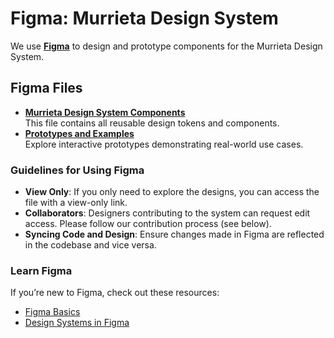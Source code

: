 # Figma: Murrieta Design System  

We use **[Figma](https://figma.com/)** to design and prototype components for the Murrieta Design System.  

## Figma Files  

- **[Murrieta Design System Components](https://www.figma.com/file/your-file-id)**  
  This file contains all reusable design tokens and components.  
- **[Prototypes and Examples](https://www.figma.com/file/your-prototype-id)**  
  Explore interactive prototypes demonstrating real-world use cases.  

### Guidelines for Using Figma  

- **View Only**: If you only need to explore the designs, you can access the file with a view-only link.  
- **Collaborators**: Designers contributing to the system can request edit access. Please follow our contribution process (see below).  
- **Syncing Code and Design**: Ensure changes made in Figma are reflected in the codebase and vice versa.  

### Learn Figma  

If you’re new to Figma, check out these resources:  

- [Figma Basics](https://help.figma.com/hc/en-us/articles/360040328573-Figma-Basics)  
- [Design Systems in Figma](https://help.figma.com/hc/en-us/articles/360041051514-Create-a-design-system-with-Figma)  
